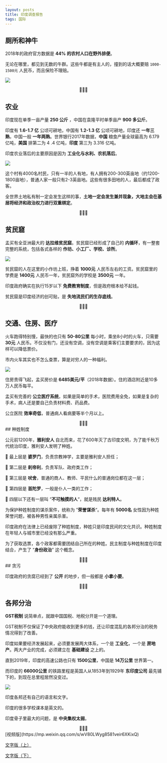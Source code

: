 ```yaml
---
layout: posts
title: 印度调查报告​
tags: 国际
---
```





## 厕所和神牛

2018年的政府官方数据是 **44% 的农村人口在野外排便**。

无论在哪里，都见到无数的牛群。这些牛都是有主人的，撞到的话大概要赔 `1000-1500元` 人民币，而且保险不理赔。

![](http://zhouzm.cn/DailyRead/assets/images/210516-%E5%8D%B0%E5%BA%A6%E7%A5%9E%E7%89%9B.jpeg)

<center>🌿🌿🌿</center>

## 农业

印度现在单季一亩产量 **250 公斤** ，中国在袁隆平时单季亩产 **900 多公斤**。

印度有 **1.6-1.7 亿** 公顷可耕地，中国有 **1.2-1.3 亿** 公顷可耕地，印度还 **一年三熟**，中国一般 **一年两熟**。世界银行2017年数据，**中国** 粮食产量全球最高为 6.179 亿吨，**美国** 排第二为 4 .4 亿吨，**印度** 第三为 3.316 亿吨。

印度农业落后的主要原因是因为 **工业化与水利、农机落后**。

![](http://zhouzm.cn/DailyRead/assets/images/210516-%E5%8D%B0%E5%BA%A6%E5%86%9C%E6%B0%91.jpeg)

这个村有4000名村民，只有一半的人有地，有人拥有200-300英亩地（约1200-1800亩地），普通人家一般只有2-3英亩地。这些有很多田地的人，最后都成了政客。

全世界土地私有制一定会发生这样的事，**土地一定会发生兼并现象，大地主会在基层将经济和政治权力进行双重绑定**。


<center>🌿🌿🌿</center>

## 贫民窟

孟买有全亚洲最大的 **达拉维贫民窟**。贫民窟已经形成了自己的 **内循环**，有一整套完整的系统，包括各式各样的 **作坊、小工厂、学校、诊所**。

![](http://zhouzm.cn/DailyRead/assets/images/210516-%E5%8D%B0%E5%BA%A6%E8%B4%AB%E6%B0%91%E7%AA%9F.jpeg)

贫民窟的人在这里的小作坊上班，挣着 **1000元** 人民币左右的工资。贫民窟里的学费是 **1400元** 人民币一年，贫民窟外的学校是 **3500元** 一年。

印度政府确实在执行15岁以下 **免费教育制度**，但是政府根本给不起钱。

贫民窟是印度经济的创可贴，是 **失地流民们的生存底线**。

<center>🌿🌿🌿</center>

## 交通、住房、医疗

火车跑得特别慢，最快的也只有 **50-80公里** 每小时，乘坐8小时的火车，只需要 **30元** 人民币。不仅没有门，还没有空调，没有空调是乘客们主要要求的，因为这样可以降低票价。

市内火车其实也不怎么查票，算是对穷人的一种福利。

![](http://zhouzm.cn/DailyRead/assets/images/210516-%E5%8D%B0%E5%BA%A6%E7%81%AB%E8%BD%A6.jpeg)

住房贵得飞起，孟买房价是 **6485美元/平**（2018年数据）。住的酒店附近是10多万人民币每平。

孟买有完善的 **公立医疗系统**，如果是简单的手术，医院费用全免，如果是复杂的手术，病人还是要自己负责材料费、药品费。

公立医院 **效率奇低**，普通病人看病要等半个月以上。


<center>🌿🌿🌿</center>
## 种姓制度

公元前1200年，**雅利安人** 自北而来，花了600年灭了古印度文明，为了能千秋万代统治印度，雅利安人发明了种姓。

🌛 最上层是 **婆罗门**，负责宗教神学，主要是雅利安人担任；

🌛 第二层是 **刹帝利**，负责军队、政府类工作；

🌛 第三层是 **吠舍**，普通的商人、教师、平民什么的普通岗位都在这一层；

🌛 第四层是 **首陀罗**，一般是仆人一类的工作；

🌛 四层以下还有一层叫 “**不可触摸的人**“，就是贱民 **达利特人**。

为保护种姓制度的谋杀案件，统称为 ”**荣誉谋杀**“。每年有 **5000名** 女性因为种姓荣誉问题，被各种男性亲属杀害。

印度政府在法律上已经废除了种姓制度，种姓只是印度民间的文化共识。种姓制度在年轻人与城市里已经没有那么严重。

为了获取选票，各个政客都需要团结自己所在的种姓。民主制度与种姓制度在印度结合，产生了 “**身份政治**” 这个概念。


<center>🌿🌿🌿</center>
## 贪污

印度政府的贪腐已经到了 **公开** 的地步，但一般都是 **小拿小要**。


<center>🌿🌿🌿</center>

## 各邦分治

**GST税制** 说简单点，就跟中国国税、地税分开是一个道理。

GST税制不仅保证了中央政府能收到更多的钱，还让印度混乱的各邦分治的税务情况得到了改善。

印度如果要经济发展起来，必须要发展两大体系，一个是 **工业化**，一个是 **房地产**。两大产业的完成，必须建立在 **基础建设** 之上的。

直到2019年，印度的高速公路也只有 **1500公里**，中国是 **14万公里** 世界第一。

而印度的 **66000公里** 的铁路里程是英国人从1853年到1929年 **东印度公司** 最先铺下的，到现在总里程居然没变过。

![](http://zhouzm.cn/DailyRead/assets/images/210516-%E5%8D%B0%E5%BA%A6%E5%90%84%E9%82%A6.png)

印度各邦还有自己的语言和文字。

印度的很多学校课本是英文的。

印度骨子里最大的问题，是 **中央集权太弱**。


<center>🌿🌿🌿</center>
[视频版](https://mp.weixin.qq.com/s/wV80LWyg8581veir6XKixQ)

[文字版（上）](https://mp.weixin.qq.com/s/pSIg7coxsg-chXwjy6_l2g)

[文字版（下）](https://mp.weixin.qq.com/s/SeIuXTfepys3TrRM06lCBQ)
